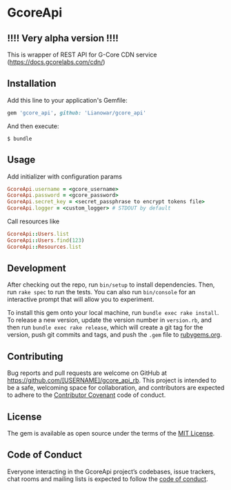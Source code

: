 # GcoreApi
## !!!! Very alpha version !!!!
This is wrapper of REST API for G-Core CDN service (https://docs.gcorelabs.com/cdn/)
## Installation

Add this line to your application's Gemfile:

```ruby
gem 'gcore_api', github: 'Lianowar/gcore_api'
```
And then execute:

    $ bundle
## Usage

Add initializer with configuration params
```ruby
GcoreApi.username = <gcore_username>
GcoreApi.password = <gcore_password>
GcoreApi.secret_key = <secret_passphrase to encrypt tokens file>
GcoreApi.logger = <custom_logger> # STDOUT by default
```

Call resources like
```ruby
GcoreApi::Users.list
GcoreApi::Users.find(123)
GcoreApi::Resources.list
```

## Development

After checking out the repo, run `bin/setup` to install dependencies. Then, run `rake spec` to run the tests. You can also run `bin/console` for an interactive prompt that will allow you to experiment.

To install this gem onto your local machine, run `bundle exec rake install`. To release a new version, update the version number in `version.rb`, and then run `bundle exec rake release`, which will create a git tag for the version, push git commits and tags, and push the `.gem` file to [rubygems.org](https://rubygems.org).

## Contributing

Bug reports and pull requests are welcome on GitHub at https://github.com/[USERNAME]/gcore_api_rb. This project is intended to be a safe, welcoming space for collaboration, and contributors are expected to adhere to the [Contributor Covenant](http://contributor-covenant.org) code of conduct.

## License

The gem is available as open source under the terms of the [MIT License](https://opensource.org/licenses/MIT).

## Code of Conduct

Everyone interacting in the GcoreApi project’s codebases, issue trackers, chat rooms and mailing lists is expected to follow the [code of conduct](https://github.com/Lianowar/gcore_api/blob/master/CODE_OF_CONDUCT.md).

